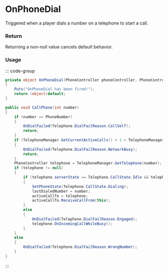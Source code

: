 # OnPhoneDial
<Badge type="info" text="Phone"/><Badge type="danger" text="Carbon Compatible"/><Badge type="warning" text="Oxide Compatible"/>
Triggered when a player dials a number on a telephone to start a call.

### Return
Returning a non-null value cancels default behavior.

### Usage
::: code-group
```csharp [Example]
private object OnPhoneDial(PhoneController phoneController, PhoneController local0, PhoneController self1)
{
	Puts("OnPhoneDial has been fired!");
	return (object)default;
}
```
```csharp [Source — Assembly-CSharp @ PhoneController]
public void CallPhone(int number)
{
	if (number == PhoneNumber)
	{
		OnDialFailed(Telephone.DialFailReason.CallSelf);
		return;
	}
	if (TelephoneManager.GetCurrentActiveCalls() + 1 > TelephoneManager.MaxConcurrentCalls)
	{
		OnDialFailed(Telephone.DialFailReason.NetworkBusy);
		return;
	}
	PhoneController telephone = TelephoneManager.GetTelephone(number);
	if (telephone != null)
	{
		if (telephone.serverState == Telephone.CallState.Idle && telephone.CanReceiveCall())
		{
			SetPhoneState(Telephone.CallState.Dialing);
			lastDialedNumber = number;
			activeCallTo = telephone;
			activeCallTo.ReceiveCallFrom(this);
		}
		else
		{
			OnDialFailed(Telephone.DialFailReason.Engaged);
			telephone.OnIncomingCallWhileBusy();
		}
	}
	else
	{
		OnDialFailed(Telephone.DialFailReason.WrongNumber);
	}
}

```
:::

